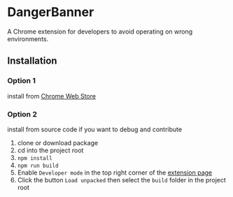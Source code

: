 # DangerBanner

A Chrome extension for developers to avoid operating on wrong environments.

## Installation

### Option 1
install from [Chrome Web Store](https://chrome.google.com/webstore/detail/danger-banner/cngbiplhanlcahieakghjdjakopoijeo)

### Option 2
install from source code if you want to debug and contribute
1. clone or download package
2. cd into the project root
3. ```npm install```
4. ```npm run build```
5. Enable ```Developer mode``` in the top right corner of the [extension page](chrome://extensions/)
6. Click the button ```Load unpacked``` then select the ```build``` folder in the project root
